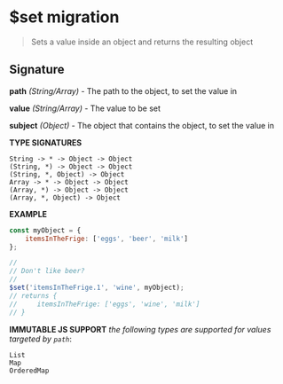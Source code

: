 # $set migration

> Sets a value inside an object and returns the resulting object

## Signature

**path** *(String/Array)* - The path to the object, to set the value in

**value** *(String/Array)* - The value to be set

**subject** *(Object)* - The object that contains the object, to set the value in

**TYPE SIGNATURES**
```
String -> * -> Object -> Object
(String, *) -> Object -> Object
(String, *, Object) -> Object
Array -> * -> Object -> Object
(Array, *) -> Object -> Object
(Array, *, Object) -> Object
```

**EXAMPLE**
```js
const myObject = {
    itemsInTheFrige: ['eggs', 'beer', 'milk']
};

//
// Don't like beer?
//
$set('itemsInTheFrige.1', 'wine', myObject);
// returns {
//     itemsInTheFrige: ['eggs', 'wine', 'milk']
// }
```

**IMMUTABLE JS SUPPORT**
*the following types are supported for values targeted by `path`*:
```
List
Map
OrderedMap
```
